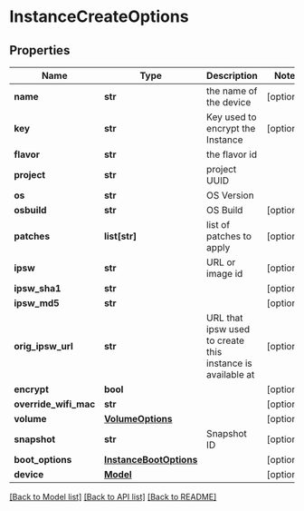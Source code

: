 # InstanceCreateOptions


## Properties
Name | Type | Description | Notes
------------ | ------------- | ------------- | -------------
**name** | **str** | the name of the device | [optional] 
**key** | **str** | Key used to encrypt the Instance | [optional] 
**flavor** | **str** | the flavor id | 
**project** | **str** | project UUID | 
**os** | **str** | OS Version | 
**osbuild** | **str** | OS Build | [optional] 
**patches** | **list[str]** | list of patches to apply | [optional] 
**ipsw** | **str** | URL or image id | [optional] 
**ipsw_sha1** | **str** |  | [optional] 
**ipsw_md5** | **str** |  | [optional] 
**orig_ipsw_url** | **str** | URL that ipsw used to create this instance is available at | [optional] 
**encrypt** | **bool** |  | [optional] 
**override_wifi_mac** | **str** |  | [optional] 
**volume** | [**VolumeOptions**](VolumeOptions.md) |  | [optional] 
**snapshot** | **str** | Snapshot ID | [optional] 
**boot_options** | [**InstanceBootOptions**](InstanceBootOptions.md) |  | [optional] 
**device** | [**Model**](Model.md) |  | [optional] 

[[Back to Model list]](../README.md#documentation-for-models) [[Back to API list]](../README.md#documentation-for-api-endpoints) [[Back to README]](../README.md)


